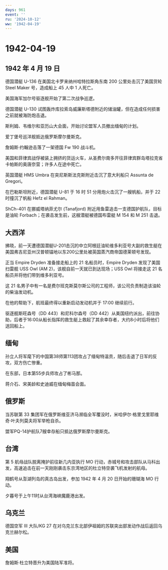 ```yaml
---
days: 961
event: ''
ru: '2024-10-12'
ww: '1942-04-19'
---
```


# 1942-04-19

## 1942 年 4 月 19 日

德国潜艇 U-136 在美国北卡罗来纳州哈特拉斯角东南 200 公里处击沉了美国货轮
Steel Maker 号，造成船上 45 人中 1 人死亡。

美国海军加尔号驱逐舰开始了第二次战争巡逻。

德国潜艇 U-130
试图轰炸库拉索岛威廉斯塔德附近的储油罐，但在造成任何损害之前就被海防炮击退。

斯利姆、韦维尔和亚历山大会面，开始讨论盟军人员撤出缅甸的计划。

爱丁堡号巡洋舰抵达俄罗斯摩尔曼斯克。

詹姆斯·约翰逊击落了一架德国 Fw 190 战斗机。

美国和菲律宾战俘被装上拥挤的货运火车，从圣费尔南多开往菲律宾群岛塔拉克省卡帕斯的奥唐奈营；许多人在途中死亡。

英国潜艇 HMS Umbra 在突尼斯斯法克斯附近击沉了意大利船只 Assunta de
Gregori。

在巴勒斯坦附近，德国潜艇 U-81 于 16 时 51 分用炮火击沉了一艘帆船，并于
22 时撞沉了帆船 Hefz el Rahman。

ShCh-401 在挪威塔纳菲尤尔 (Tanafjord)
附近用鱼雷追击一支德国护航队，目标是油轮
Forbach；在袭击发生前，这艘潜艇被德国布雷艇 M 154 和 M 251 击退。

## 大西洋

拂晓，前一天遭德国潜艇U-201击沉的中立阿根廷油轮维多利亚号大副的救生艇在美国弗吉尼亚州汉普顿锚地以东200公里处被英国蒸汽商帝国德莱顿号发现。

正当 Empire Dryden 准备接走船上的 21 名船员时，Empire Dryden
发现了美国扫雷舰 USS Owl (AM 2)，该舰自前一天就已到达现场；USS Owl
将接走这 21 名船员并将他们带到维多利亚号。

这 21
名男子中有一名是费尔班克斯莫尔斯公司的工程师，该公司负责制造该油轮的柴油发动机。

在他的帮助下，航班最终得以重新启动发动机并于 17:00 继续前行。

驱逐舰斯旺森号（DD 443）和尼科尔森号（DD
442）从美国纽约派出，前往协助，后者于16:00从船长指挥的救生艇上救起了其余幸存者，大约8小时后将他们送回船上。

## 缅甸

孙立人将军麾下的中国第38师第113团攻占了缅甸特温贡，随后击退了日军的反攻，双方伤亡惨重。

在东部，日本第55步兵师攻占了彬马那。

蒋介石、宋美龄和史迪威在缅甸梅苗会面。

## 俄罗斯

当苏联第 33
集团军在俄罗斯维亚济马濒临全军覆没时，米哈伊尔·格里戈里耶维奇·叶夫列莫夫将军举枪自杀。

盟军PQ-14护航队7艘幸存船只抵达俄罗斯摩尔曼斯克。

## 台湾

第 5 航母战队脱离掩护前往新几内亚执行 MO
行动，赤城号和攻击部队从马科出发，高速追击在前一天刚刚袭击东京湾地区的杜立特空袭飞机发射的航母。

翔鹤号从澎湖列岛的真古岛出发，参加 1942 年 4 月 20 日开始的珊瑚海 MO
行动。

夕暮号于上午11时从台湾海峡魔鹿港出发。

## 乌克兰

德国空军 III 大队/KG 27
在对乌克兰东北部伊祖姆的苏联突出部发动作战后返回乌克兰赫尔松。

## 美国

詹姆斯·杜立特晋升为美国陆军准将。